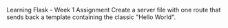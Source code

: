 Learning Flask - Week 1 Assignment
Create a server file with one route that sends back a template containing the classic "Hello World". 